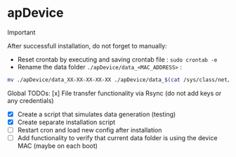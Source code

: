 # apDevice

> [!IMPORTANT]
> After successfull installation, do not forget to manually:
> * Reset crontab by executing and saving crontab file : ```sudo crontab -e ```
> * Rename the data folder ```./apDevice/data_<MAC_ADDRESS>``` :
> ```sh
> mv ./apDevice/data_XX-XX-XX-XX-XX ./apDevice/data_$(cat /sys/class/net/wlan0/address | tr ':' '-')
> ```

Global TODOs:
[x] File transfer functionality via Rsync (do not add keys or any credentials)
- [x] Create a script that simulates data generation (testing)
- [x] Create separate installation script
- [ ] Restart cron and load new config after installation
- [ ] Add functionality to verify that current data folder is using the device MAC (maybe on each boot)
